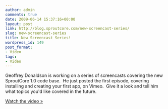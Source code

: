 ```yaml
---
author: admin
comments: true
date: 2009-06-14 15:37:16+00:00
layout: post
link: http://blog.sproutcore.com/new-screencast-series/
slug: new-screencast-series
title: New Screencast Series!
wordpress_id: 149
post_format:
- Video
tags:
- Video
---
```


Geoffrey Donaldson is working on a series of screencasts covering the new SproutCore 1.0 code base.  He just posted the first episode, covering installing and creating your first app, on Vimeo.  Give it a look and tell him what topics you'd like covered in the future.




[Watch the video »](http://vimeo.com/5150255)

